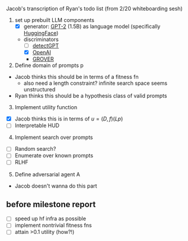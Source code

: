 Jacob's transcription of Ryan's todo list (from 2/20 whiteboarding sesh)
1. set up prebuilt LLM components
    - [x] generator: [GPT-2](https://openai.com/blog/better-language-models/) (1.5B) as language model (specifically [HuggingFace](https://huggingface.co/gpt2))
    - discriminators
        - [ ] [detectGPT](https://github.com/eric-mitchell/detect-gpt)
        - [x] [OpenAI](https://huggingface.co/roberta-base-openai-detector)
        - [GROVER](https://blog.allenai.org/counteracting-neural-disinformation-with-grover-6cf6690d463b)
2. Define domain of prompts p
- Jacob thinks this should be in terms of a fitness fn
    - also need a length constraint? infinite search space seems unstructured
- Ryan thinks this should be a hypothesis class of valid prompts
3. Implement utility function
- [x] Jacob thinks this is in terms of $u = (D, f)(Lp)$
- [ ] Interpretable HUD
4. Implement search over prompts
- [ ] Random search?
- [ ] Enumerate over known prompts
- [ ] RLHF
5. Define adversarial agent A
- Jacob doesn't wanna do this part

## before milestone report
- [ ] speed up hf infra as possible
- [ ] implement nontrivial fitness fns
- [ ] attain >0.1 utility (how?!)